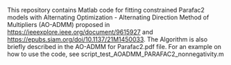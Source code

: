 This repository contains Matlab code for fitting constrained Parafac2 models with Alternating Optimization - Alternating Direction Method of Multipliers (AO-ADMM) proposed in https://ieeexplore.ieee.org/document/9615927 and https://epubs.siam.org/doi/10.1137/21M1450033. 
The Algorithm is also briefly described in the AO-ADMM for Parafac2.pdf file.
For an example on how to use the code, see script_test_AOADMM_PARAFAC2_nonnegativity.m
